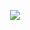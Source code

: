 <p align="center"><img src="https://media.giphy.com/media/v1.Y2lkPTc5MGI3NjExZjg1Y2Q0YjMwYjQyMzNiZGFlNThjNzIxMWQ2YmVhYjY5ODRkMjYzOCZjdD1n/xUA7bdpLxQhsSQdyog/giphy.gif" /></p>
